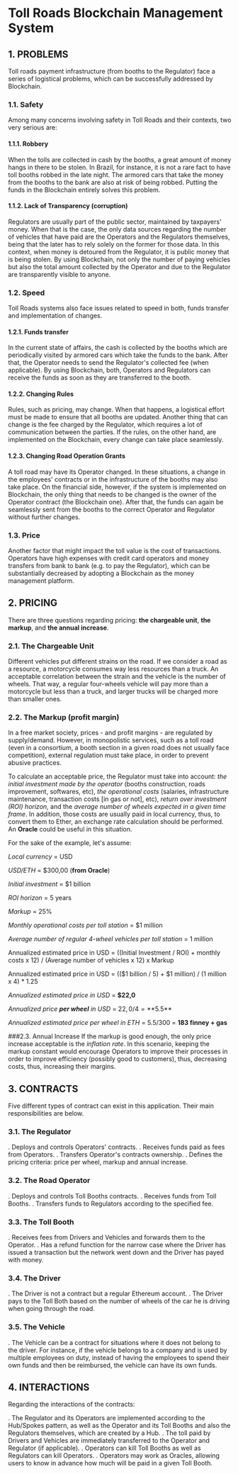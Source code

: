 # Toll Roads Blockchain Management System 

## 1. PROBLEMS

Toll roads payment infrastructure (from booths to the Regulator) face a series of logistical problems, which can be successfully addressed by Blockchain.

### 1.1. Safety
Among many concerns involving safety in Toll Roads and their contexts, two very serious are:

#### 1.1.1. Robbery
When the tolls are collected in cash by the booths, a great amount of money hangs in there to be stolen. In Brazil, for instance, it is not a rare fact to have toll booths robbed in the late night. The armored cars that take the money from the booths to the bank are also at risk of being robbed. Putting the funds in the Blockchain entirely solves this problem.

#### 1.1.2. Lack of Transparency (corruption)
Regulators are usually part of the public sector, maintained by taxpayers' money. When that is the case, the only data sources regarding the number of vehicles that have paid are the Operators and the Regulators themselves, being that the later has to rely solely on the former for those data. In this context, when money is detoured from the Regulator, it is public money that is being stolen. By using Blockchain, not only the number of paying vehicles but also the total amount collected by the Operator and due to the Regulator are transparently visible to anyone.


### 1.2. Speed
Toll Roads systems also face issues related to speed in both, funds transfer and implementation of changes.

#### 1.2.1. Funds transfer
In the current state of affairs, the cash is collected by the booths which are periodically visited by armored cars which take the funds to the bank. After that, the Operator needs to send the Regulator's collected fee (when applicable). By using Blockchain, both, Operators and Regulators can receive the funds as soon as they are transferred to the booth. 

#### 1.2.2. Changing Rules
Rules, such as pricing, may change. When that happens, a logistical effort must be made to ensure that all booths are updated. Another thing that can change is the fee charged by the Regulator, which requires a lot of communication between the parties. If the rules, on the other hand, are implemented on the Blockchain, every change can take place seamlessly.

#### 1.2.3. Changing Road Operation Grants
A toll road may have its Operator changed. In these situations, a change in the employees' contracts or in the infrastructure of the booths may also take place. On the financial side, however, if the system is implemented on Blockchain, the only thing that needs to be changed is the owner of the Operator contract (the Blockchain one). After that, the funds can again be seamlessly sent from the booths to the correct Operator and Regulator without further changes.


### 1.3. Price
Another factor that might impact the toll value is the cost of transactions. Operators have high expenses with credit card operators and money transfers from bank to bank (e.g. to pay the Regulator), which can be substantially decreased by adopting a Blockchain as the money management platform.



## 2. PRICING

There are three questions regarding pricing: **the chargeable unit**, **the markup**, and **the annual increase**.

### 2.1. The Chargeable Unit
Different vehicles put different strains on the road. If we consider a road as a resource, a motorcycle consumes way less resources than a truck. An acceptable correlation between the strain and the vehicle is the number of wheels. That way, a regular four-wheels vehicle will pay more than a motorcycle but less than a truck, and larger trucks will be charged more than smaller ones.

### 2.2. The Markup (profit margin)
In a free market society, prices - and profit margins - are regulated by supply/demand. However, in monopolistic services, such as a toll road (even in a consortium, a booth section in a given road does not usually face competition), external regulation must take place, in order to prevent abusive practices. 

To calculate an acceptable price, the Regulator must take into account: *the initial investment made by the operator* (booths construction, roads improvement, softwares, etc), *the operational costs* (salaries, infrastructure maintenance, transaction costs [in gas or not], etc), *return over investment (ROI) horizon*, and the *average number of wheels expected in a given time frame*. In addition, those costs are usually paid in local currency, thus, to convert them to Ether, an exchange rate calculation should be performed. An **Oracle** could be useful in this situation.

For the sake of the example, let's assume:

*Local currency* = USD

*USD/ETH* = $300,00 (**from Oracle**)

*Initial investment* = $1 billion

*ROI horizon* = 5 years

*Markup* = 25%

*Monthly operational costs per toll station* = $1 million

*Average number of regular 4-wheel vehicles per toll station* = 1 million

Annualized estimated price in USD = ((Initial Investment / ROI) + monthly costs x 12) / (Average number of vehicles x 12) x Markup

Annualized estimated price in USD = (($1 billion / 5) + $1 million) / (1 million x 4) * 1.25

*Annualized estimated price in USD* = **$22,0**

*Annualized price **per wheel** in USD* = $22,0 / 4 = **$5.5**

*Annualized estimated price per wheel in ETH* = $5.5/$300 = **183 finney + gas**


###2.3. Annual Increase
If the markup is good enough, the only price increase acceptable is the *inflation rate*. In this scenario, keeping the markup constant would encourage Operators to improve their processes in order to improve efficiency (possibly good to customers), thus, decreasing costs, thus, increasing their margins.



## 3. CONTRACTS
Five different types of contract can exist in this application. Their main responsibilities are below.

### 3.1. The Regulator
. Deploys and controls Operators' contracts.
. Receives funds paid as fees from Operators.
. Transfers Operator's contracts ownership.
. Defines the pricing criteria: price per wheel, markup and annual increase.

### 3.2. The Road Operator
. Deploys and controls Toll Booths contracts.
. Receives funds from Toll Booths.
. Transfers funds to Regulators according to the specified fee.

### 3.3. The Toll Booth
. Receives fees from Drivers and Vehicles and forwards them to the Operator.
. Has a refund function for the narrow case where the Driver has issued a transaction but the network went down and the Driver has payed with money.

### 3.4. The Driver
. The Driver is not a contract but a regular Ethereum account.
. The Driver pays to the Toll Both based on the number of wheels of the car he is driving when going through the road.

### 3.5. The Vehicle 
. The Vehicle can be a contract for situations where it does not belong to the driver. For instance, if the vehicle belongs to a company and is used by multiple employees on duty, instead of having the employees to spend their own funds and then be reimbursed, the vehicle can have its own funds.


## 4. INTERACTIONS
Regarding the interactions of the contracts:

. The Regulator and its Operators are implemented according to the Hub/Spokes pattern, as well as the Operator and its Toll Booths and also the Regulators themselves, which are created by a Hub.
. The toll paid by Drivers and Vehicles are immediately transferred to the Operator and Regulator (if applicable).
. Operators can kill Toll Booths as well as Regulators can kill Operators.
. Operators may work as Oracles, allowing users to know in advance how much will be paid in a given Toll Booth.



